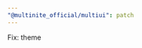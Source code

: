 ```yaml
---
"@multinite_official/multiui": patch
---
```


Fix: theme <script> now correctly generates theme values
